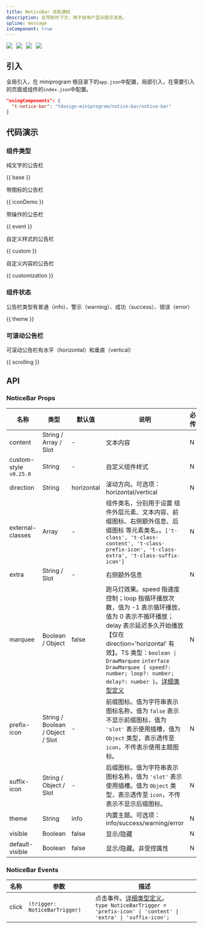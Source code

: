 ```yaml
---
title: NoticeBar 消息通知
description: 在导航栏下方，用于给用户显示提示消息。
spline: message
isComponent: true
---
```


<span class="coverages-badge" style="margin-right: 10px"><img src="https://img.shields.io/badge/coverages%3A%20lines-94%25-blue" /></span><span class="coverages-badge" style="margin-right: 10px"><img src="https://img.shields.io/badge/coverages%3A%20functions-100%25-blue" /></span><span class="coverages-badge" style="margin-right: 10px"><img src="https://img.shields.io/badge/coverages%3A%20statements-94%25-blue" /></span><span class="coverages-badge" style="margin-right: 10px"><img src="https://img.shields.io/badge/coverages%3A%20branches-88%25-blue" /></span>
## 引入

全局引入，在 miniprogram 根目录下的`app.json`中配置，局部引入，在需要引入的页面或组件的`index.json`中配置。

```json
"usingComponents": {
  "t-notice-bar": "tdesign-miniprogram/notice-bar/notice-bar"
}
```

## 代码演示

### 组件类型

纯文字的公告栏

{{ base }}

带图标的公告栏

{{ iconDemo }}

带操作的公告栏

{{ event }}

自定义样式的公告栏

{{ custom }}

自定义内容的公告栏

{{ customization }}

### 组件状态

公告栏类型有普通（info）、警示（warning）、成功（success）、错误（error）

{{ theme }}

### 可滚动公告栏

可滚动公告栏有水平（horizontal）和垂直（vertical）

{{ scrolling }}


## API
### NoticeBar Props

名称 | 类型 | 默认值 | 说明 | 必传
-- | -- | -- | -- | --
content | String / Array / Slot | - | 文本内容 | N
custom-style `v0.25.0` | String | - | 自定义组件样式 | N
direction | String | horizontal | 滚动方向。可选项：horizontal/vertical | N
external-classes | Array | - | 组件类名，分别用于设置 组件外层元素、文本内容、前缀图标、右侧额外信息、后缀图标 等元素类名。。`['t-class', 't-class-content', 't-class-prefix-icon', 't-class-extra', 't-class-suffix-icon']` | N
extra | String / Slot | - | 右侧额外信息 | N
marquee | Boolean / Object | false | 跑马灯效果。speed 指速度控制；loop 指循环播放次数，值为 -1 表示循环播放，值为 0 表示不循环播放；delay 表示延迟多久开始播放【仅在 direction='horizontal' 有效】。TS 类型：`boolean \| DrawMarquee` `interface DrawMarquee { speed?: number; loop?: number; delay?: number }`。[详细类型定义](https://github.com/Tencent/tdesign-miniprogram/tree/develop/src/notice-bar/type.ts) | N
prefix-icon | String / Boolean / Object / Slot | - | 前缀图标。值为字符串表示图标名称，值为 `false` 表示不显示前缀图标，值为 `'slot'` 表示使用插槽，值为 `Object` 类型，表示透传至 `icon`，不传表示使用主题图标。| N
suffix-icon | String / Object / Slot | - | 后缀图标。值为字符串表示图标名称，值为 `'slot'` 表示使用插槽。值为 `Object` 类型，表示透传至 `icon`，不传表示不显示后缀图标。 | N
theme | String | info | 内置主题。可选项：info/success/warning/error | N
visible | Boolean | false | 显示/隐藏 | N
default-visible | Boolean | false | 显示/隐藏。非受控属性 | N

### NoticeBar Events

名称 | 参数 | 描述
-- | -- | --
click | `(trigger: NoticeBarTrigger)` | 点击事件。[详细类型定义](https://github.com/Tencent/tdesign-miniprogram/tree/develop/src/notice-bar/type.ts)。<br/>`type NoticeBarTrigger = 'prefix-icon' \| 'content' \| 'extra' \| 'suffix-icon';`<br/>
